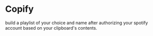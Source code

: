 # Copify 

build a playlist of your choice and name after authorizing your spotify account based on your clipboard's contents.
